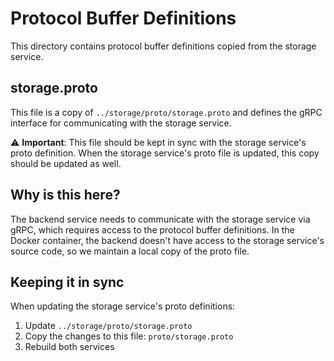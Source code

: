 # Protocol Buffer Definitions

This directory contains protocol buffer definitions copied from the storage service.

## storage.proto

This file is a copy of `../storage/proto/storage.proto` and defines the gRPC interface for communicating with the storage service.

⚠️ **Important**: This file should be kept in sync with the storage service's proto definition. When the storage service's proto file is updated, this copy should be updated as well.

## Why is this here?

The backend service needs to communicate with the storage service via gRPC, which requires access to the protocol buffer definitions. In the Docker container, the backend doesn't have access to the storage service's source code, so we maintain a local copy of the proto file.

## Keeping it in sync

When updating the storage service's proto definitions:
1. Update `../storage/proto/storage.proto`
2. Copy the changes to this file: `proto/storage.proto`
3. Rebuild both services
